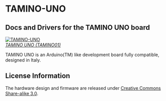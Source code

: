 # TAMINO-UNO
Docs and Drivers for the TAMINO UNO board
-------------------

[![TAMINO-UNO](http://cdn.tuttoameno.it/ebay/products/tamino/tamino1.jpg)  
*TAMINO UNO (TAMINO01)*](http://www.tuttoamenoshop.it/epages/84141.sf/it_IT/?ObjectPath=/Shops/84141/Products/TAMINO01)

TAMINO UNO is an Arduino(TM) like development board fully compatible, designed in Italy.

License Information
-------------------

The hardware design and firmware are released under [Creative Commons Share-alike 3.0](http://creativecommons.org/licenses/by-sa/3.0/).

